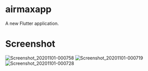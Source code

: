 # airmaxapp

A new Flutter application.

# Screenshot
![Screenshot_20201101-000758](https://user-images.githubusercontent.com/39945260/97791870-88161800-1bd7-11eb-887b-227dcc6487a0.jpg)
![Screenshot_20201101-000719](https://user-images.githubusercontent.com/39945260/97791872-8d736280-1bd7-11eb-97ab-45baa6a6ad12.jpg)
![Screenshot_20201101-000728](https://user-images.githubusercontent.com/39945260/97791875-93694380-1bd7-11eb-99d3-f91d58860c6d.jpg)

